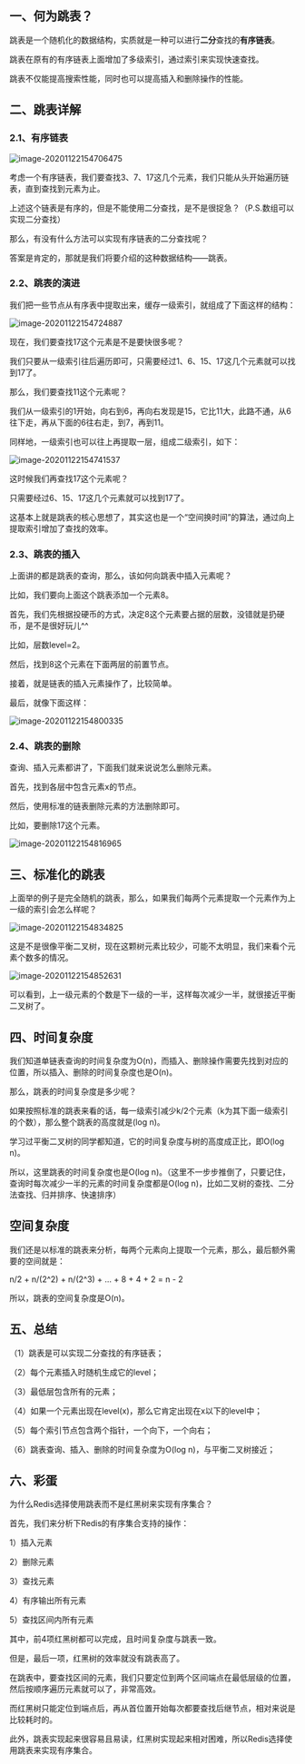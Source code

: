 ## 一、何为跳表？

跳表是一个随机化的数据结构，实质就是一种可以进行**二分**查找的**有序链表**。

跳表在原有的有序链表上面增加了多级索引，通过索引来实现快速查找。

跳表不仅能提高搜索性能，同时也可以提高插入和删除操作的性能。

## 二、跳表详解

### 2.1、有序链表

![image-20201122154706475](https://gitee.com/icecandy/imgbed/raw/master/Java/基础/20201122154707.png)

考虑一个有序链表，我们要查找3、7、17这几个元素，我们只能从头开始遍历链表，直到查找到元素为止。

上述这个链表是有序的，但是不能使用二分查找，是不是很捉急？（P.S.数组可以实现二分查找）

那么，有没有什么方法可以实现有序链表的二分查找呢？

答案是肯定的，那就是我们将要介绍的这种数据结构——跳表。

### 2.2、跳表的演进

我们把一些节点从有序表中提取出来，缓存一级索引，就组成了下面这样的结构：

![image-20201122154724887](https://gitee.com/icecandy/imgbed/raw/master/Java/基础/20201122154726.png)

现在，我们要查找17这个元素是不是要快很多呢？

我们只要从一级索引往后遍历即可，只需要经过1、6、15、17这几个元素就可以找到17了。

那么，我们要查找11这个元素呢？

我们从一级索引的1开始，向右到6，再向右发现是15，它比11大，此路不通，从6往下走，再从下面的6往右走，到7，再到11。

同样地，一级索引也可以往上再提取一层，组成二级索引，如下：

![image-20201122154741537](https://gitee.com/icecandy/imgbed/raw/master/Java/基础/20201122154742.png)

这时候我们再查找17这个元素呢？

只需要经过6、15、17这几个元素就可以找到17了。

这基本上就是跳表的核心思想了，其实这也是一个“空间换时间”的算法，通过向上提取索引增加了查找的效率。

### 2.3、跳表的插入

上面讲的都是跳表的查询，那么，该如何向跳表中插入元素呢？

比如，我们要向上面这个跳表添加一个元素8。

首先，我们先根据投硬币的方式，决定8这个元素要占据的层数，没错就是扔硬币，是不是很好玩儿^^

比如，层数level=2。

然后，找到8这个元素在下面两层的前置节点。

接着，就是链表的插入元素操作了，比较简单。

最后，就像下面这样：

![image-20201122154800335](https://gitee.com/icecandy/imgbed/raw/master/Java/基础/20201122154801.png)

### 2.4、跳表的删除

查询、插入元素都讲了，下面我们就来说说怎么删除元素。

首先，找到各层中包含元素x的节点。

然后，使用标准的链表删除元素的方法删除即可。

比如，要删除17这个元素。

![image-20201122154816965](https://gitee.com/icecandy/imgbed/raw/master/Java/基础/20201122154818.png)

## 三、标准化的跳表

上面举的例子是完全随机的跳表，那么，如果我们每两个元素提取一个元素作为上一级的索引会怎么样呢？

![image-20201122154834825](https://gitee.com/icecandy/imgbed/raw/master/Java/基础/20201122154835.png)

这是不是很像平衡二叉树，现在这颗树元素比较少，可能不太明显，我们来看个元素个数多的情况。

![image-20201122154852631](https://gitee.com/icecandy/imgbed/raw/master/Java/基础/20201122154853.png)

可以看到，上一级元素的个数是下一级的一半，这样每次减少一半，就很接近平衡二叉树了。

## 四、时间复杂度

我们知道单链表查询的时间复杂度为O(n)，而插入、删除操作需要先找到对应的位置，所以插入、删除的时间复杂度也是O(n)。

那么，跳表的时间复杂度是多少呢？

如果按照标准的跳表来看的话，每一级索引减少k/2个元素（k为其下面一级索引的个数），那么整个跳表的高度就是(log n)。

学习过平衡二叉树的同学都知道，它的时间复杂度与树的高度成正比，即O(log n)。

所以，这里跳表的时间复杂度也是O(log n)。（这里不一步步推倒了，只要记住，查询时每次减少一半的元素的时间复杂度都是O(log n)，比如二叉树的查找、二分法查找、归并排序、快速排序）

## 空间复杂度

我们还是以标准的跳表来分析，每两个元素向上提取一个元素，那么，最后额外需要的空间就是：

n/2 + n/(2^2) + n/(2^3) + ... + 8 + 4 + 2 = n - 2

所以，跳表的空间复杂度是O(n)。

## 五、总结

（1）跳表是可以实现二分查找的有序链表；

（2）每个元素插入时随机生成它的level；

（3）最低层包含所有的元素；

（4）如果一个元素出现在level(x)，那么它肯定出现在x以下的level中；

（5）每个索引节点包含两个指针，一个向下，一个向右；

（6）跳表查询、插入、删除的时间复杂度为O(log n)，与平衡二叉树接近；

## 六、彩蛋

为什么Redis选择使用跳表而不是红黑树来实现有序集合？

首先，我们来分析下Redis的有序集合支持的操作：

1）插入元素

2）删除元素

3）查找元素

4）有序输出所有元素

5）查找区间内所有元素

其中，前4项红黑树都可以完成，且时间复杂度与跳表一致。

但是，最后一项，红黑树的效率就没有跳表高了。

在跳表中，要查找区间的元素，我们只要定位到两个区间端点在最低层级的位置，然后按顺序遍历元素就可以了，非常高效。

而红黑树只能定位到端点后，再从首位置开始每次都要查找后继节点，相对来说是比较耗时的。

此外，跳表实现起来很容易且易读，红黑树实现起来相对困难，所以Redis选择使用跳表来实现有序集合。

